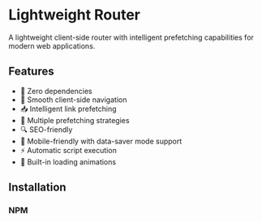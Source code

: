 # Lightweight Router

A lightweight client-side router with intelligent prefetching capabilities for modern web applications.

## Features

- 🚀 Zero dependencies
- 🔄 Smooth client-side navigation
- 📥 Intelligent link prefetching
- 🎯 Multiple prefetching strategies
- 🔍 SEO-friendly
- 📱 Mobile-friendly with data-saver mode support
- ⚡ Automatic script execution
- 🎨 Built-in loading animations

## Installation

### NPM
